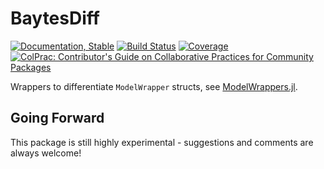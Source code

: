 # BaytesDiff

<!---
![logo](docs/src/assets/logo.svg)
[![CI](xxx)](xxx)
[![arXiv article](xxx)](xxx)

-->
[![Documentation, Stable](https://img.shields.io/badge/docs-stable-blue.svg)](https://paschermayr.github.io/BaytesDiff.jl/)
[![Build Status](https://github.com/paschermayr/BaytesDiff.jl/actions/workflows/CI.yml/badge.svg?branch=main)](https://github.com/paschermayr/BaytesDiff.jl/actions/workflows/CI.yml?query=branch%3Amain)
[![Coverage](https://codecov.io/gh/paschermayr/BaytesDiff.jl/branch/main/graph/badge.svg)](https://codecov.io/gh/paschermayr/BaytesDiff.jl)
[![ColPrac: Contributor's Guide on Collaborative Practices for Community Packages](https://img.shields.io/badge/ColPrac-Contributor's%20Guide-blueviolet)](https://github.com/SciML/ColPrac)

Wrappers to differentiate `ModelWrapper` structs, see [ModelWrappers.jl](https://github.com/paschermayr/ModelWrappers.jl).

<!---
See also:
[ModelWrappers.jl](xxx)
[BaytesMCMC.jl](xxx)
[BaytesFilters.jl](xxx)
[BaytesPMCMC.jl](xxx)
[BaytesSMC.jl](xxx)
[Baytes.jl](xxx)
-->

## Going Forward

This package is still highly experimental - suggestions and comments are always welcome!

<!---
# Citing Baytes.jl
If you use Baytes.jl for your own research, please consider citing the following publication: ...
-->
